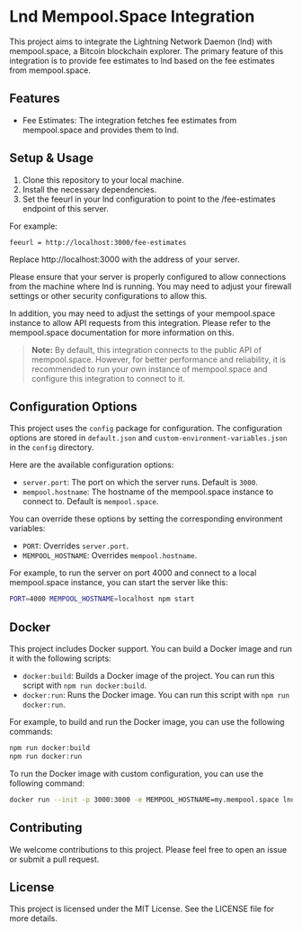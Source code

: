 # Lnd Mempool.Space Integration

This project aims to integrate the Lightning Network Daemon (lnd) with mempool.space, a Bitcoin blockchain explorer. The primary feature of this integration is to provide fee estimates to lnd based on the fee estimates from mempool.space.

## Features

- Fee Estimates: The integration fetches fee estimates from mempool.space and provides them to lnd.

## Setup & Usage

1. Clone this repository to your local machine.
2. Install the necessary dependencies.
3. Set the feeurl in your lnd configuration to point to the /fee-estimates endpoint of this server.

For example:

```
feeurl = http://localhost:3000/fee-estimates
```

Replace http://localhost:3000 with the address of your server.

Please ensure that your server is properly configured to allow connections from the machine where lnd is running. You may need to adjust your firewall settings or other security configurations to allow this.

In addition, you may need to adjust the settings of your mempool.space instance to allow API requests from this integration. Please refer to the mempool.space documentation for more information on this.

> **Note:** By default, this integration connects to the public API of mempool.space. However, for better performance and reliability, it is recommended to run your own instance of mempool.space and configure this integration to connect to it.

## Configuration Options

This project uses the `config` package for configuration. The configuration options are stored in `default.json` and `custom-environment-variables.json` in the `config` directory.

Here are the available configuration options:

- `server.port`: The port on which the server runs. Default is `3000`.
- `mempool.hostname`: The hostname of the mempool.space instance to connect to. Default is `mempool.space`.

You can override these options by setting the corresponding environment variables:

- `PORT`: Overrides `server.port`.
- `MEMPOOL_HOSTNAME`: Overrides `mempool.hostname`.

For example, to run the server on port 4000 and connect to a local mempool.space instance, you can start the server like this:

```bash
PORT=4000 MEMPOOL_HOSTNAME=localhost npm start
```

## Docker

This project includes Docker support. You can build a Docker image and run it with the following scripts:

- `docker:build`: Builds a Docker image of the project. You can run this script with `npm run docker:build`.
- `docker:run`: Runs the Docker image. You can run this script with `npm run docker:run`.

For example, to build and run the Docker image, you can use the following commands:

```bash
npm run docker:build
npm run docker:run
```

To run the Docker image with custom configuration, you can use the following command:

```bash
docker run --init -p 3000:3000 -e MEMPOOL_HOSTNAME=my.mempool.space lnd-mempoolspace
```

## Contributing
We welcome contributions to this project. Please feel free to open an issue or submit a pull request.

## License
This project is licensed under the MIT License. See the LICENSE file for more details.
